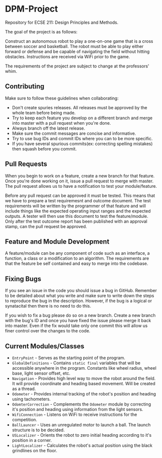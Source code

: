 # DPM-Project
Repository for ECSE 211: Design Principles and Methods.

The goal of the project is as follows:

Construct an autonomous robot to play a one-on-one game that is a cross between soccer
and basketball. The robot must be able to play either forward or defense and be capable
of navigating the field without hitting obstacles. Instructions are received via WiFi prior
to the game.

The requirements of the project are subject to change at the professors' whim.

## Contributing
Make sure to follow these guidelines when collaborating:
* Don't create spuries releases. All releases must be approved by the whole team before being made.
* Try to keep each feature you develop on a different branch and merge into master with a pull request when you're done.
* Always branch off the latest release.
* Make sure the commit messages are concise and informative.
* Try to use bug IDs and commit IDs where you can to be more specific.
* If you have several spurious commits(ex: correcting spelling mistakes) then squash before you commit.

## Pull Requests
When you begin to work on a feature, create a new branch for that feature. Once you're done working on it, issue a pull request
to merge with master. The pull request allows us to have a notification to test your module/feature.

Before any pull request can be approved it must be tested. This means that we have to prepare a test requiremesnt and outcome document.
The test requirements will be written by the programmer of that feature and will include
things like the expected operating input ranges and the expected outputs. A tester will then use this document to
test the feature/module. Only after the test outcome report has been published with an approval stamp, can the pull request be approved.

## Feature and Module Development
A feature/module can be any component of code such as an interface, a function, a class or a modification to an algorithm. The requirements
are that the feature be self contained and easy to merge into the codebase.

## Fixing Bugs
If you see an issue in the code you should issue a bug in GitHub. Remember to be detailed about what you write
and make sure to write down the steps to reproduce the bug in the description. However, if the bug is a logical or synatacital
then there is no need to do this.

If you wish to fix a bug please do so on a new branch. Create a new branch with the bug's ID and once you have fixed the issue please merge
it back into master. Even if the fix would take only one commit this will allow us finer control over the changes to the code.

## Current Modules/Classes
* `EntryPoint` - Serves as the starting point of the program.
* `GlobalDefinitions` - Contains `static final` variables that will be accessible anywhere in the program. Constants like wheel radius, wheel base, light sensor offset, etc.
* `Navigation` - Provides high level way to move the robot around the field. It will provide coordinate and heading based movement. Will be created as a thread.
* `Odometer` - Provides internal tracking of the robot's position and heading using tachometers.
* `OdomterCorrection` - Complements the `Odometer` module by correcting it's position and heading using information from the light sensors.
* `WifiConnection` - Listens on WiFi to receive instructions for the competition.
* `BallLauncer` - Uses an unregulated motor to launch a ball. The launch structure is to be decided.
* `USLocalizer` - Orients the robot to zero initial heading according to it's position in a corner.
* `LightLocalizer` - Calculates the robot's actual position using the black grindlines on the floor.
